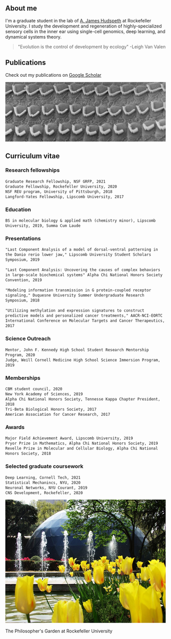 ## About me

I'm a graduate student in the lab of [A. James Hudspeth](https://www.rockefeller.edu/our-scientists/heads-of-laboratories/1186-a-james-hudspeth/) at Rockefeller University. I study the development and regeneration of highly-specialized sensory cells in the inner ear using single-cell genomics, deep learning, and dynamical systems theory. 

> "Evolution is the control of development by ecology" -Leigh Van Valen

## Publications

Check out my publications on [Google Scholar](https://scholar.google.com/citations?user=OrpTjvIAAAAJ&hl=en)

![Hair Cells](images/hairCellsBW.jpg)

## Curriculum vitae

### Research fellowships

```
Graduate Research Fellowship, NSF GRFP, 2021
Graduate Fellowship, Rockefeller University, 2020 
NSF REU program, University of Pittsburgh, 2018
Langford-Yates Fellowship, Lipscomb University, 2017
```

### Education

```
BS in molecular biology & applied math (chemistry minor), Lipscomb University, 2019, Summa Cum Laude
```

### Presentations

```
"Last Component Analysis of a model of dorsal-ventral patterning in the Danio rerio lower jaw," Lipscomb University Student Scholars Symposium, 2019
  
"Last Component Analysis: Uncovering the causes of complex behaviors in large-scale biochemical systems" Alpha Chi National Honors Society Convention, 2019
  
"Modeling information transmission in G protein-coupled receptor signaling," Duquesne University Summer Undergraduate Research Symposium, 2018
  
"Utilizing methylation and expression signatures to construct predictive models and personalized cancer treatments," AACR-NCI-EORTC International Conference on Molecular Targets and Cancer Therapeutics, 2017
```

### Science Outreach

```
Mentor, John F. Kennedy High School Student Research Mentorship Program, 2020
Judge, Weill Cornell Medicine High School Science Immersion Program, 2019
```

### Memberships
 
```
CBM student council, 2020
New York Academy of Sciences, 2019
Alpha Chi National Honors Society, Tennesse Kappa Chapter President, 2018
Tri-Beta Biological Honors Society, 2017
American Association for Cancer Research, 2017
```

### Awards
 
```
Major Field Achievement Award, Lipscomb University, 2019
Pryor Prize in Mathematics, Alpha Chi National Honors Society, 2019
Revelle Prize in Molecular and Cellular Biology, Alpha Chi National Honors Society, 2018
```

### Selected graduate coursework

```
Deep Learning, Cornell Tech, 2021
Statistical Mechanincs, NYU, 2020
Neuronal Networks, NYU Courant, 2019
CNS Development, Rockefeller, 2020
```

![Philosophers Garden](/images/philosophersGarden.jpg)

The Philosopher's Garden at Rockefeller University
